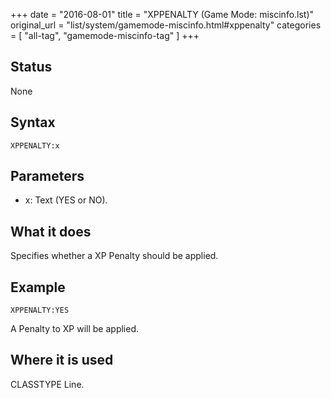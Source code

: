 +++
date = "2016-08-01"
title = "XPPENALTY (Game Mode: miscinfo.lst)"
original_url = "list/system/gamemode-miscinfo.html#xppenalty"
categories = [ "all-tag", "gamemode-miscinfo-tag" ]
+++

## Status

None

## Syntax

`XPPENALTY:x`

## Parameters

-   x: Text (YES or NO).



What it does
------------

Specifies whether a XP Penalty should be applied.

Example
-------

`XPPENALTY:YES`

A Penalty to XP will be applied.

Where it is used
----------------

CLASSTYPE Line.

